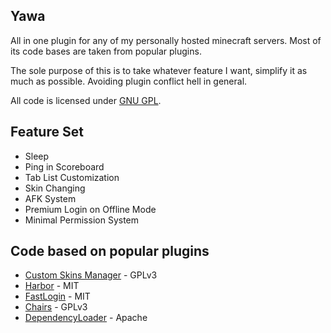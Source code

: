 ## Yawa
All in one plugin for any of my personally hosted minecraft servers. 
Most of its code bases are taken from popular plugins.

The sole purpose of this is to take whatever feature I want, simplify it as much as possible.
Avoiding plugin conflict hell in general.

All code is licensed under [GNU GPL](LICENSE).

## Feature Set
- Sleep
- Ping in Scoreboard
- Tab List Customization
- Skin Changing
- AFK System
- Premium Login on Offline Mode
- Minimal Permission System

## Code based on popular plugins
- [Custom Skins Manager](https://gitlab.com/Nanit/custom-skins-manager) - GPLv3
- [Harbor](https://github.com/nkomarn/Harbor) - MIT
- [FastLogin](https://github.com/games647/FastLogin) - MIT
- [Chairs](https://github.com/Shevchik/Chairs) - GPLv3
- [DependencyLoader](https://github.com/Sxtanna/dependency-loader) - Apache